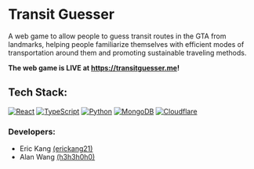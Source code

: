 # Transit Guesser

A web game to allow people to guess transit routes in the GTA from landmarks, helping people familiarize themselves with efficient modes of transportation around them and promoting sustainable traveling methods.

**The web game is LIVE at https://transitguesser.me!**

## Tech Stack:
[![React](https://img.shields.io/badge/React-%2320232a.svg?logo=react&logoColor=%2361DAFB)](#)
[![TypeScript](https://img.shields.io/badge/TypeScript-3178C6?logo=typescript&logoColor=fff)](#)
[![Python](https://img.shields.io/badge/Python-3776AB?logo=python&logoColor=fff)](#)
[![MongoDB](https://img.shields.io/badge/MongoDB-%234ea94b.svg?logo=mongodb&logoColor=white)](#)
[![Cloudflare](https://img.shields.io/badge/Cloudflare-F38020?logo=Cloudflare&logoColor=white)](#)

### Developers: 
- Eric Kang [(erickang21)](https://github.com/erickang21)
- Alan Wang [(h3h3h0h0)](https://github.com/h3h3h0h0)
